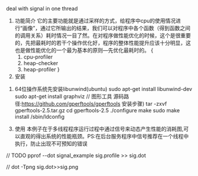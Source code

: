 deal with signal in one thread

1. 功能简介
  它的主要功能就是通过采样的方式，给程序中cpu的使用情况进行“画像”，通过它所输出的结果，我们可以对程序中各个函数（得到函数之间的调用关系）耗时情况一目了然。在对程序做性能优化的时候，这个是很重要的，先把最耗时的若干个操作优化好，程序的整体性能提升应该十分明显，这也是做性能优化的一个最为基本的原则—先优化最耗时的。
  {
	1. cpu-profiler
	2. heap-checker
	3. heap-profiler
  }
2. 安装
1) 64位操作系统先安装libunwind(ubuntu) 
  sudo apt-get install libunwind-dev 
  sudo apt-get install graphviz // 图形工具
源码路径:https://github.com/gperftools/gperftools
安装步骤)
tar -zxvf gperftools-2.5.tar.gz
cd gperftools-2.5
./configure
make
sudo make install
/sbin/ldconfig

3. 使用
本例子在于多线程程序运行过程中通过信号来动态产生性能的消耗图,可以直观的得出系统的性能瓶颈。PS:在后台服务程序中信号推荐在一个线程中执行，防止出现不可预知的错误

// TODO pprof --dot signal_example sig.profile >> sig.dot

// dot -Tpng sig.dot>>sig.png



